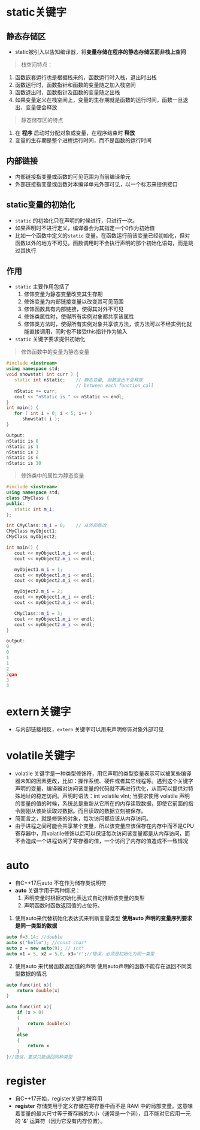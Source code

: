 # static关键字

## 静态存储区
- static被引入以告知编译器，将**变量存储在程序的静态存储区而非栈上空间**
>栈空间特点：
1. 函数嵌套运行也是根据栈来的，函数运行时入栈，退出时出栈
2. 函数运行时，函数指针和函数的变量随之加入栈空间
3. 函数退出时，函数指针及函数的变量随之出栈
4. 如果变量定义在栈空间上，变量的生存期就是函数的运行时间，函数一旦退出，变量便会释放
> 静态储存区的特点
1. 在 **程序** 启动时分配对象或变量，在程序结束时 **释放**
2. 变量的生存期是整个进程运行时间，而不是函数的运行时间

## 内部链接
- 内部链接指变量或函数的可见范围为当前编译单元
- 外部链接指变量或函数对本编译单元外部可见，以一个标志来提供接口


## static变量的初始化
- `static` 的初始化只在声明的时候进行，只进行一次。
-  如果声明时不进行定义，编译器会为其指定一个0作为初始值
- 比如一个函数中定义的`static` 变量，在函数运行前该变量已经初始化，但对函数以外的地方不可见。函数调用时不会执行声明的那个初始化语句，而是跳过其执行

## 作用
- `static` 主要作用包括了
  1. 修饰变量为静态变量改变其生存期
  2. 修饰变量为内部链接变量以改变其可见范围
  3. 修饰函数具有内部链接，使得其对外不可见
  4. 修饰类属性时，使得所有实例对象都共享该属性
  5. 修饰类方法时，使得所有实例对象共享该方法，该方法可以不经实例化就能直接调用，同时也不接受this指针作为输入
- `static` 关键字要求提供初始化

> 修饰函数中的变量为静态变量
```cpp
#include <iostream>
using namespace std;
void showstat( int curr ) {
   static int nStatic;    // 静态变量, 函数退出不会释放
                          // between each function call
   nStatic += curr;
   cout << "nStatic is " << nStatic << endl;
}
int main() {
   for ( int i = 0; i < 5; i++ )
      showstat( i );
}

Output:
nStatic is 0 
nStatic is 1 
nStatic is 3 
nStatic is 6 
nStatic is 10
```

> 修饰类中的属性为静态变量
```cpp
#include <iostream>
using namespace std;
class CMyClass {
public:
   static int m_i;
};

int CMyClass::m_i = 0;    // 从外部修改
CMyClass myObject1;
CMyClass myObject2;

int main() {
   cout << myObject1.m_i << endl;
   cout << myObject2.m_i << endl;

   myObject1.m_i = 1;  
   cout << myObject1.m_i << endl;
   cout << myObject2.m_i << endl;

   myObject2.m_i = 2;
   cout << myObject1.m_i << endl;
   cout << myObject2.m_i << endl;

   CMyClass::m_i = 3;
   cout << myObject1.m_i << endl;
   cout << myObject2.m_i << endl;
}

output:
0
0
1
1
2
2gan
3
3
```


# extern关键字
- 与内部链接相反，`extern` 关键字可以用来声明修饰对象外部可见


# volatile关键字
- volatile 关键字是一种类型修饰符，用它声明的类型变量表示可以被某些编译器未知的因素更改，比如：操作系统、硬件或者其它线程等。遇到这个关键字声明的变量，编译器对访问该变量的代码就不再进行优化，从而可以提供对特殊地址的稳定访问。声明时语法：int volatile vInt; 当要求使用 volatile 声明的变量的值的时候，系统总是重新从它所在的内存读取数据，即使它前面的指令刚刚从该处读取过数据。而且读取的数据立刻被保存。
- 简而言之，就是修饰的对象，每次访问都应该从内存访问。
- 由于进程之间可能会共享某个变量，所以该变量应该保存在内存中而不是CPU寄存器中，用volatile修饰以后可以保证每次访问该变量都是从内存访问，而不会造成一个进程访问了寄存器的值，一个访问了内存的值造成不一致情况

# auto

- 自C++17后auto 不在作为储存类说明符
- **auto** 关键字用于两种情况：
  1. 声明变量时根据初始化表达式自动推断该变量的类型
  2. 声明函数时函数返回值的占位符。

1. 使用auto来代替初始化表达式来判断变量类型
   **使用auto 声明的变量序列要求是同一类型的数据**
```cpp
auto f=3.14; //double 
auto s("hello"); //const char* 
auto z = new auto(9); // int* 
auto x1 = 5, x2 = 5.0, x3='r';//错误，必须是初始化为同一类型
```
2. 使用auto 来代替函数返回值的声明
   使用auto声明的函数不能存在返回不同类型数据的情况
```cpp
auto func(int x){
	return double(x)
}

auto func(int x){
	if (x > 0)
	{
		return double(x)
	}
	else
	{
		return x
	}
}//错误，要求只能返回同种类型
```
# register
- 自C++17开始，register关键字被弃用
- **register** 存储类用于定义存储在寄存器中而不是 RAM 中的局部变量。这意味着变量的最大尺寸等于寄存器的大小（通常是一个词），且不能对它应用一元的 '&' 运算符（因为它没有内存位置）。



